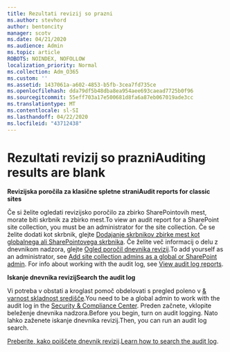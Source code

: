 ```yaml
---
title: Rezultati revizij so prazni
ms.author: stevhord
author: bentoncity
manager: scotv
ms.date: 04/21/2020
ms.audience: Admin
ms.topic: article
ROBOTS: NOINDEX, NOFOLLOW
localization_priority: Normal
ms.collection: Adm_O365
ms.custom: ''
ms.assetid: 1437061a-a602-4853-b5fb-3cea7fd735ce
ms.openlocfilehash: dda79df5b48dba8ea954aee693caead7725b0f96
ms.sourcegitcommit: 55eff703a17e500681d8fa6a87eb067019ade3cc
ms.translationtype: MT
ms.contentlocale: sl-SI
ms.lasthandoff: 04/22/2020
ms.locfileid: "43712438"
---
```

# <a name="auditing-results-are-blank"></a><span data-ttu-id="ada29-102">Rezultati revizij so prazni</span><span class="sxs-lookup"><span data-stu-id="ada29-102">Auditing results are blank</span></span>

 <span data-ttu-id="ada29-103">**Revizijska poročila za klasične spletne strani**</span><span class="sxs-lookup"><span data-stu-id="ada29-103">**Audit reports for classic sites**</span></span>
  
<span data-ttu-id="ada29-104">Če si želite ogledati revizijsko poročilo za zbirko SharePointovih mest, morate biti skrbnik za zbirko mest.</span><span class="sxs-lookup"><span data-stu-id="ada29-104">To view an audit report for a SharePoint site collection, you must be an administrator for the site collection.</span></span> <span data-ttu-id="ada29-105">Če se želite dodati kot skrbnik, glejte [Dodajanje skrbnikov zbirke mest kot globalnega ali SharePointovega skrbnika](https://go.microsoft.com/fwlink/?linkid=869390). Če želite več informacij o delu z dnevnikom nadzora, glejte [Ogled poročil dnevnika revizij](https://go.microsoft.com/fwlink/?linkid=395237).</span><span class="sxs-lookup"><span data-stu-id="ada29-105">To add yourself as an administrator, see [Add site collection admins as a global or SharePoint admin](https://go.microsoft.com/fwlink/?linkid=869390). For info about working with the audit log, see [View audit log reports](https://go.microsoft.com/fwlink/?linkid=395237).</span></span> 
  
 <span data-ttu-id="ada29-106">**Iskanje dnevnika revizij**</span><span class="sxs-lookup"><span data-stu-id="ada29-106">**Search the audit log**</span></span>
  
<span data-ttu-id="ada29-107">Vi potreba v obstati a kroglast pomoč obdelovati s pregled poleno v [ &amp; varnost skladnost središče](https://protection.office.com).</span><span class="sxs-lookup"><span data-stu-id="ada29-107">You need to be a global admin to work with the audit log in the [Security &amp; Compliance Center](https://protection.office.com).</span></span> <span data-ttu-id="ada29-108">Preden začnete, vklopite beleženje dnevnika nadzora.</span><span class="sxs-lookup"><span data-stu-id="ada29-108">Before you begin, turn on audit logging.</span></span> <span data-ttu-id="ada29-109">Nato lahko zaženete iskanje dnevnika revizij.</span><span class="sxs-lookup"><span data-stu-id="ada29-109">Then, you can run an audit log search.</span></span> 
  
<span data-ttu-id="ada29-110">[Preberite, kako poiščete dnevnik revizij](https://go.microsoft.com/fwlink/?linkid=708432).</span><span class="sxs-lookup"><span data-stu-id="ada29-110">[Learn how to search the audit log](https://go.microsoft.com/fwlink/?linkid=708432).</span></span>
  

